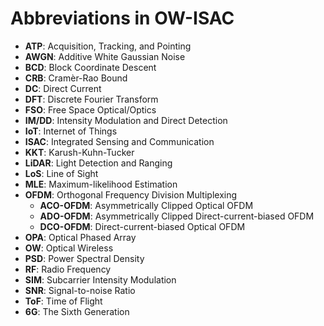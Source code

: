 # Abbreviations in OW-ISAC

- **ATP**: Acquisition, Tracking, and Pointing
- **AWGN**: Additive White Gaussian Noise
- **BCD**: Block Coordinate Descent
- **CRB**: Cramèr-Rao Bound
- **DC**: Direct Current
- **DFT**: Discrete Fourier Transform
- **FSO**: Free Space Optical/Optics
- **IM/DD**: Intensity Modulation and Direct Detection
- **IoT**: Internet of Things
- **ISAC**: Integrated Sensing and Communication
- **KKT**: Karush-Kuhn-Tucker
- **LiDAR**: Light Detection and Ranging
- **LoS**: Line of Sight
- **MLE**: Maximum-likelihood Estimation
- **OFDM**: Orthogonal Frequency Division Multiplexing
    - **ACO-OFDM**: Asymmetrically Clipped Optical OFDM
    - **ADO-OFDM**: Asymmetrically Clipped Direct-current-biased OFDM
    - **DCO-OFDM**: Direct-current-biased Optical OFDM
- **OPA**: Optical Phased Array
- **OW**: Optical Wireless
- **PSD**: Power Spectral Density
- **RF**: Radio Frequency
- **SIM**: Subcarrier Intensity Modulation
- **SNR**: Signal-to-noise Ratio
- **ToF**: Time of Flight
- **6G**: The Sixth Generation

